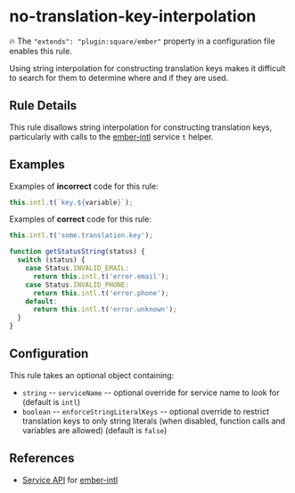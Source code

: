 # no-translation-key-interpolation

🔥 The `"extends": "plugin:square/ember"` property in a configuration file enables this rule.

Using string interpolation for constructing translation keys makes it difficult to search for them to determine where and if they are used.

## Rule Details

This rule disallows string interpolation for constructing translation keys, particularly with calls to the [ember-intl] service `t` helper.

## Examples

Examples of **incorrect** code for this rule:

```js
this.intl.t(`key.${variable}`);
```

Examples of **correct** code for this rule:

```js
this.intl.t('some.translation.key');
```

```js
function getStatusString(status) {
  switch (status) {
    case Status.INVALID_EMAIL:
      return this.intl.t('error.email');
    case Status.INVALID_PHONE:
      return this.intl.t('error.phone');
    default:
      return this.intl.t('error.unknown');
  }
}
```

## Configuration

This rule takes an optional object containing:

- `string` -- `serviceName` -- optional override for service name to look for (default is `intl`)
- `boolean` -- `enforceStringLiteralKeys` -- optional override to restrict translation keys to only string literals (when disabled, function calls and variables are allowed) (default is `false`)

## References

- [Service API](https://ember-intl.github.io/ember-intl/versions/v4.0.0/docs/guide/ember-service-api) for [ember-intl]

[ember-intl]: https://github.com/ember-intl/ember-intl
